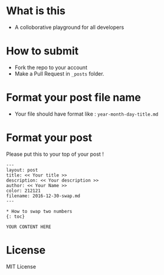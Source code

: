 # What is this

- A colloborative playground for all developers

# How to submit

- Fork the repo to your account
- Make a Pull Request in `_posts` folder.

# Format your post file name

- Your file should have format like : `year-month-day-title.md`

# Format your post

Please put this to your top of your post !

```
---
layout: post
title: << Your title >>
description: << Your description >>
author: << Your Name >>
color: 212121
filename: 2016-12-30-swap.md
---

* How to swap two numbers
{: toc}

YOUR CONTENT HERE
```

# License
MIT License